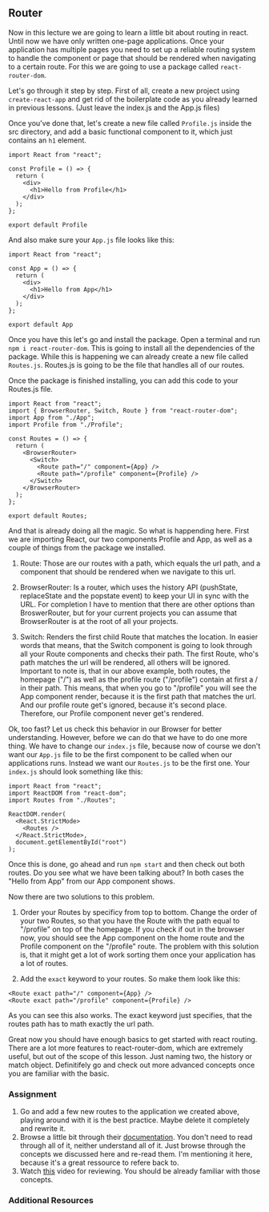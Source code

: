 ## Router

Now in this lecture we are going to learn a little bit about routing in react. Until now we have only written one-page applications. Once your application has multiple pages you need to set up a reliable routing system to handle the component or page that should be rendered when navigating to a certain route. For this we are going to use a package called `react-router-dom`.

Let's go through it step by step. First of all, create a new project using `create-react-app` and get rid of the boilerplate code as you already learned in previous lessons. (Just leave the index.js and the App.js files)

Once you've done that, let's create a new file called `Profile.js` inside the src directory, and add a basic functional component to it, which just contains an `h1` element.

```
import React from "react";

const Profile = () => {
  return (
    <div>
      <h1>Hello from Profile</h1>
    </div>
  );
};

export default Profile
```

And also make sure your `App.js` file looks like this:

```
import React from "react";

const App = () => {
  return (
    <div>
      <h1>Hello from App</h1>
    </div>
  );
};

export default App
```

Once you have this let's go and install the package. Open a terminal and run `npm i react-router-dom`. This is going to install all the dependencies of the package.
While this is happening we can already create a new file called `Routes.js`. Routes.js is going to be the file that handles all of our routes.

Once the package is finished installing, you can add this code to your Routes.js file.

```
import React from "react";
import { BrowserRouter, Switch, Route } from "react-router-dom";
import App from "./App";
import Profile from "./Profile";

const Routes = () => {
  return (
    <BrowserRouter>
      <Switch>
        <Route path="/" component={App} />
        <Route path="/profile" component={Profile} />
      </Switch>
    </BrowserRouter>
  );
};

export default Routes;
```

And that is already doing all the magic. So what is happending here. First we are importing React, our two components Profile and App, as well as a couple of things from the package we installed.

1. Route: Those are our routes with a path, which equals the url path, and a component that should be rendered when we navigate to this url.

2. BrowserRouter: Is a router, which uses the history API (pushState, replaceState and the popstate event) to keep your UI in sync with the URL. For completion I have to mention that there are other options than BroswerRouter, but for your current projects you can assume that BrowserRouter is at the root of all your projects.

3. Switch: Renders the first child Route that matches the location. In easier words that means, that the Switch component is going to look through all your Route components and checks their path. The first Route, who's path matches the url will be rendered, all others will be ignored. Important to note is, that in our above example, both routes, the homepage ("/") as well as the profile route ("/profile") contain at first a / in their path. This means, that when you go to "/profile" you will see the App component render, because it is the first path that matches the url. And our profile route get's ignored, because it's second place. Therefore, our Profile component never get's rendered.

Ok, too fast? Let us check this behavior in our Browser for better understanding. However, before we can do that we have to do one more thing. We have to change our `index.js` file, because now of course we don't want our `App.js` file to be the first component to be called when our applications runs. Instead we want our `Routes.js` to be the first one. Your `index.js` should look something like this:

```
import React from "react";
import ReactDOM from "react-dom";
import Routes from "./Routes";

ReactDOM.render(
  <React.StrictMode>
    <Routes />
  </React.StrictMode>,
  document.getElementById("root")
);
```

Once this is done, go ahead and run `npm start` and then check out both routes.
Do you see what we have been talking about? In both cases the "Hello from App" from our App component shows.

Now there are two solutions to this problem.

1. Order your Routes by specificy from top to bottom. Change the order of your two Routes, so that you have the Route with the path equal to "/profile" on top of the homepage. If you check if out in the browser now, you should see the App component on the home route and the Profile component on the "/profile" route. The problem with this solution is, that it might get a lot of work sorting them once your application has a lot of routes.

2. Add the `exact` keyword to your routes. So make them look like this:

```
<Route exact path="/" component={App} />
<Route exact path="/profile" component={Profile} />

```

As you can see this also works. The exact keyword just specifies, that the routes path has to math exactly the url path.

Great now you should have enough basics to get started with react routing. There are a lot more features to react-router-dom, which are extremely useful, but out of the scope of this lesson. Just naming two, the history or match object. Definitifely go and check out more advanced concepts once you are familiar with the basic.

### Assignment

1. Go and add a few new routes to the application we created above, playing around with it is the best practice. Maybe delete it completely and rewrite it.
2. Browse a little bit through their [documentation](https://reacttraining.com/react-router/web/guides/quick-start). You don't need to read through all of it, neither understand all of it. Just browse through the concepts we discussed here and re-read them. I'm mentioning it here, because it's a great ressource to refere back to.
3. Watch [this](https://www.youtube.com/watch?v=Law7wfdg_ls&t=850s) video for reviewing. You should be already familiar with those concepts.

### Additional Resources
